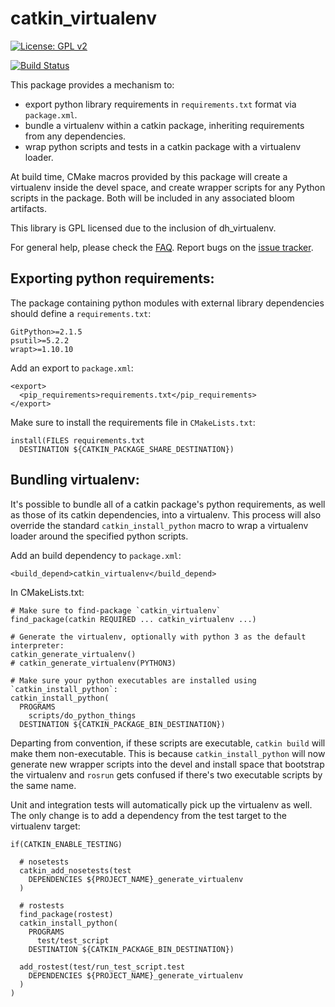 # catkin_virtualenv

[![License: GPL v2](https://img.shields.io/badge/License-GPL%20v2-blue.svg)](https://www.gnu.org/licenses/old-licenses/gpl-2.0.en.html)

[![Build Status](https://travis-ci.org/locusrobotics/catkin_virtualenv.svg?branch=devel)](https://travis-ci.org/locusrobotics/catkin_virtualenv)

This package provides a mechanism to:

  - export python library requirements in `requirements.txt` format via `package.xml`.
  - bundle a virtualenv within a catkin package, inheriting requirements from any dependencies.
  - wrap python scripts and tests in a catkin package with a virtualenv loader.

At build time, CMake macros provided by this package will create a virtualenv inside the devel space, and create
wrapper scripts for any Python scripts in the package. Both will be included in any associated bloom artifacts.

This library is GPL licensed due to the inclusion of dh_virtualenv.

For general help, please check the [FAQ](http://answers.ros.org/questions/tags:catkin_virtualenv). Report bugs on the [issue tracker](https://github.com/locusrobotics/catkin_virtualenv/issues).

## Exporting python requirements:

The package containing python modules with external library dependencies should define a `requirements.txt`:

```
GitPython>=2.1.5
psutil>=5.2.2
wrapt>=1.10.10
```

Add an export to `package.xml`:

```
<export>
  <pip_requirements>requirements.txt</pip_requirements>
</export>
```

Make sure to install the requirements file in `CMakeLists.txt`:

```
install(FILES requirements.txt
  DESTINATION ${CATKIN_PACKAGE_SHARE_DESTINATION})
```

## Bundling virtualenv:

It's possible to bundle all of a catkin package's python requirements, as well as those of its catkin dependencies,
into a virtualenv. This process will also override the standard `catkin_install_python` macro to wrap a virtualenv
loader around the specified python scripts.

Add an build dependency to `package.xml`:

```
<build_depend>catkin_virtualenv</build_depend>
```

In CMakeLists.txt:

```
# Make sure to find-package `catkin_virtualenv`
find_package(catkin REQUIRED ... catkin_virtualenv ...)

# Generate the virtualenv, optionally with python 3 as the default interpreter:
catkin_generate_virtualenv()
# catkin_generate_virtualenv(PYTHON3)

# Make sure your python executables are installed using `catkin_install_python`:
catkin_install_python(
  PROGRAMS
    scripts/do_python_things
  DESTINATION ${CATKIN_PACKAGE_BIN_DESTINATION})
```

Departing from convention, if these scripts are executable, `catkin build` will make them non-executable. This is
because `catkin_install_python` will now generate new wrapper scripts into the devel and install space that bootstrap
the virtualenv and `rosrun` gets confused if there's two executable scripts by the same name.

Unit and integration tests will automatically pick up the virtualenv as well. The only change is to add a dependency 
from the test target to the virtualenv target:

```
if(CATKIN_ENABLE_TESTING)

  # nosetests
  catkin_add_nosetests(test
    DEPENDENCIES ${PROJECT_NAME}_generate_virtualenv
  )

  # rostests
  find_package(rostest)
  catkin_install_python(
    PROGRAMS
      test/test_script
    DESTINATION ${CATKIN_PACKAGE_BIN_DESTINATION})

  add_rostest(test/run_test_script.test
    DEPENDENCIES ${PROJECT_NAME}_generate_virtualenv
  )
)
```
